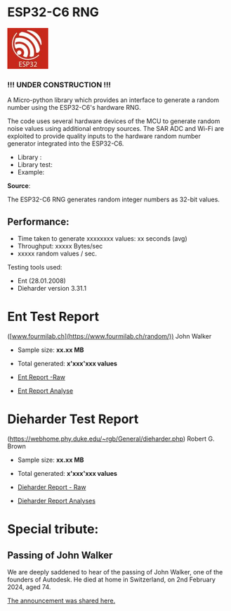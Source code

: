 # ESP32-C6 RNG

![Link](https://github.com/MicroControleurMonde/ESP32_RNG/blob/main/Reports/ESP32download.jpg)

### !!! UNDER CONSTRUCTION !!!

A Micro-python library which provides an interface to generate a random number using the ESP32-C6's hardware RNG.

The code uses several hardware devices of the MCU to generate random noise values using additional entropy sources. The SAR ADC and Wi-Fi are exploited to provide quality inputs to the hardware random number generator integrated into the ESP32-C6.

- Library :
- Library test: 
- Example:

**Source**: 

The ESP32-C6 RNG generates random integer numbers as 32-bit values.

## Performance:

- Time taken to generate xxxxxxxx values: xx seconds (avg)
- Throughput: xxxxx  Bytes/sec
- xxxxx random values / sec.

Testing tools used:

* Ent (28.01.2008)
* Dieharder version 3.31.1

# Ent Test Report 
  ([www.fourmilab.ch](https://www.fourmilab.ch/random/)) John Walker
- Sample size: **xx.xx MB**
- Total generated: **x'xxx'xxx values**

- [Ent Report -Raw]()
- [Ent Report Analyse]()

# Dieharder Test Report
(https://webhome.phy.duke.edu/~rgb/General/dieharder.php) Robert G. Brown

- Sample size: **xx.xx MB**
- Total generated: **x'xxx'xxx values**

- [Dieharder Report - Raw]()
- [Dieharder Report Analyses]()

  
  
# Special tribute:

## Passing of John Walker

We are deeply saddened to hear of the passing of John Walker, one of the founders of Autodesk. He died at home in Switzerland, on 2nd February 2024, aged 74.

[The announcement was shared here.](https://www.engineering.com/a-cad-legend-passes-autodesk-founder-john-walker-1949-to-2024/)
